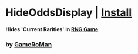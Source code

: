# HideOddsDisplay | [Install](https://github.com/GameRoMan/wildwest/raw/refs/heads/main/rng_game/HideOddsDisplay/index.user.js)

#### Hides 'Current Rarities' in [RNG Game](https://www.wildwest.gg/g/k4fDoSDdulAm)

### by [GameRoMan](https://github.com/GameRoMan)
